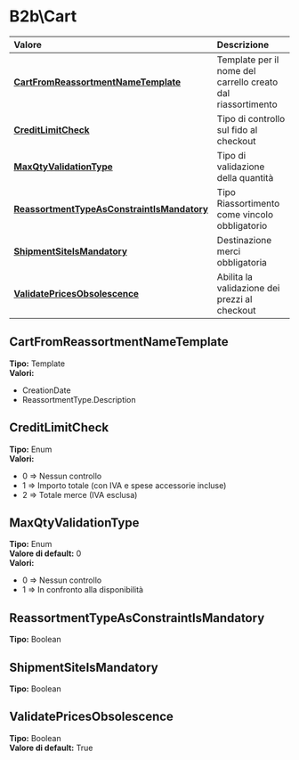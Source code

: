 # B2b\Cart

| Valore | Descrizione |
| :--- | :--- |
| [**CartFromReassortmentNameTemplate**](b2bcart.md#cartfromreassortmentnametemplate) | Template per il nome del carrello creato dal riassortimento |
| [**CreditLimitCheck**](b2bcart.md#creditlimitcheck) | Tipo di controllo sul fido al checkout |
| [**MaxQtyValidationType**](b2bcart.md#maxqtyvalidationtype) | Tipo di validazione della quantità |
| [**ReassortmentTypeAsConstraintIsMandatory**](b2bcart.md#reassortmenttypeasconstraintismandatory) | Tipo Riassortimento come vincolo obbligatorio |
| [**ShipmentSiteIsMandatory**](b2bcart.md#shipmentsiteismandatory) | Destinazione merci obbligatoria |
| [**ValidatePricesObsolescence**](b2bcart.md#validatepricesobsolescence) | Abilita la validazione dei prezzi al checkout |

## CartFromReassortmentNameTemplate

**Tipo:** Template  
**Valori:**

* CreationDate
* ReassortmentType.Description

## CreditLimitCheck

**Tipo:** Enum  
**Valori:**

* 0 =&gt; Nessun controllo
* 1 =&gt; Importo totale \(con IVA e spese accessorie incluse\)
* 2 =&gt; Totale merce \(IVA esclusa\)

## MaxQtyValidationType

**Tipo:** Enum  
**Valore di default:** 0  
**Valori:**

* 0 =&gt; Nessun controllo
* 1 =&gt; In confronto alla disponibilità

## ReassortmentTypeAsConstraintIsMandatory

**Tipo:** Boolean

## ShipmentSiteIsMandatory

**Tipo:** Boolean

## ValidatePricesObsolescence

**Tipo:** Boolean  
**Valore di default:** True



